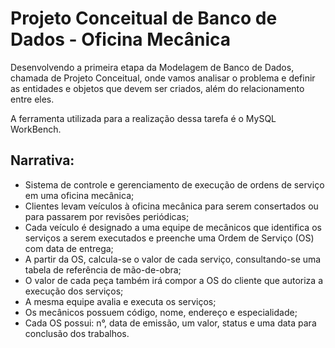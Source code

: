 # Projeto Conceitual de Banco de Dados - Oficina Mecânica
Desenvolvendo a primeira etapa da Modelagem de Banco de Dados, chamada de Projeto Conceitual, onde vamos analisar o problema e definir as entidades e objetos que devem ser criados, além do relacionamento entre eles.

A ferramenta utilizada para a realização dessa tarefa é o MySQL WorkBench.

## Narrativa:
- Sistema de controle e gerenciamento de execução de ordens de serviço em uma oficina mecânica;
- Clientes levam veículos à oficina mecânica para serem consertados ou para passarem por revisões periódicas;
- Cada veículo é designado a uma equipe de mecânicos que identifica os serviços a serem executados e preenche uma Ordem de Serviço (OS) com data de entrega;
- A partir da OS, calcula-se o valor de cada serviço, consultando-se uma tabela de referência de mão-de-obra;
- O valor de cada peça também irá compor a OS do cliente que autoriza a execução dos serviços;
- A mesma equipe avalia e executa os serviços;
- Os mecânicos possuem código, nome, endereço e especialidade;
- Cada OS possui: n°, data de emissão, um valor, status e uma data para conclusão dos trabalhos.
